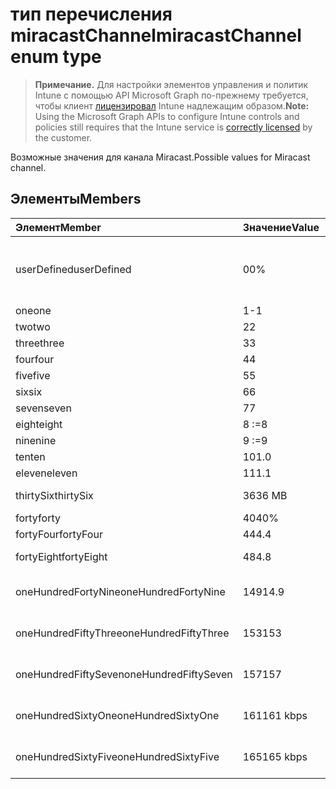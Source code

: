 # <a name="miracastchannel-enum-type"></a><span data-ttu-id="2f24f-101">тип перечисления miracastChannel</span><span class="sxs-lookup"><span data-stu-id="2f24f-101">miracastChannel enum type</span></span>

> <span data-ttu-id="2f24f-102">**Примечание.** Для настройки элементов управления и политик Intune с помощью API Microsoft Graph по-прежнему требуется, чтобы клиент [лицензировал](https://go.microsoft.com/fwlink/?linkid=839381) Intune надлежащим образом.</span><span class="sxs-lookup"><span data-stu-id="2f24f-102">**Note:** Using the Microsoft Graph APIs to configure Intune controls and policies still requires that the Intune service is [correctly licensed](https://go.microsoft.com/fwlink/?linkid=839381) by the customer.</span></span>

<span data-ttu-id="2f24f-103">Возможные значения для канала Miracast.</span><span class="sxs-lookup"><span data-stu-id="2f24f-103">Possible values for Miracast channel.</span></span>
## <a name="members"></a><span data-ttu-id="2f24f-104">Элементы</span><span class="sxs-lookup"><span data-stu-id="2f24f-104">Members</span></span>
|<span data-ttu-id="2f24f-105">Элемент</span><span class="sxs-lookup"><span data-stu-id="2f24f-105">Member</span></span>|<span data-ttu-id="2f24f-106">Значение</span><span class="sxs-lookup"><span data-stu-id="2f24f-106">Value</span></span>|<span data-ttu-id="2f24f-107">Описание</span><span class="sxs-lookup"><span data-stu-id="2f24f-107">Description</span></span>|
|:---|:---|:---|
|<span data-ttu-id="2f24f-108">userDefined</span><span class="sxs-lookup"><span data-stu-id="2f24f-108">userDefined</span></span>|<span data-ttu-id="2f24f-109">0</span><span class="sxs-lookup"><span data-stu-id="2f24f-109">0%</span></span>|<span data-ttu-id="2f24f-110">Определено пользователем, значение по умолчанию, без назначения.</span><span class="sxs-lookup"><span data-stu-id="2f24f-110">User Defined, default value, no intent.</span></span>|
|<span data-ttu-id="2f24f-111">one</span><span class="sxs-lookup"><span data-stu-id="2f24f-111">one</span></span>|<span data-ttu-id="2f24f-112">1</span><span class="sxs-lookup"><span data-stu-id="2f24f-112">-1</span></span>|<span data-ttu-id="2f24f-113">Один.</span><span class="sxs-lookup"><span data-stu-id="2f24f-113">one</span></span>|
|<span data-ttu-id="2f24f-114">two</span><span class="sxs-lookup"><span data-stu-id="2f24f-114">two</span></span>|<span data-ttu-id="2f24f-115">2</span><span class="sxs-lookup"><span data-stu-id="2f24f-115">2</span></span>|<span data-ttu-id="2f24f-116">Два.</span><span class="sxs-lookup"><span data-stu-id="2f24f-116">two</span></span>|
|<span data-ttu-id="2f24f-117">three</span><span class="sxs-lookup"><span data-stu-id="2f24f-117">three</span></span>|<span data-ttu-id="2f24f-118">3</span><span class="sxs-lookup"><span data-stu-id="2f24f-118">3</span></span>|<span data-ttu-id="2f24f-119">Три.</span><span class="sxs-lookup"><span data-stu-id="2f24f-119">three</span></span>|
|<span data-ttu-id="2f24f-120">four</span><span class="sxs-lookup"><span data-stu-id="2f24f-120">four</span></span>|<span data-ttu-id="2f24f-121">4</span><span class="sxs-lookup"><span data-stu-id="2f24f-121">4</span></span>|<span data-ttu-id="2f24f-122">Четыре.</span><span class="sxs-lookup"><span data-stu-id="2f24f-122">four</span></span>|
|<span data-ttu-id="2f24f-123">five</span><span class="sxs-lookup"><span data-stu-id="2f24f-123">five</span></span>|<span data-ttu-id="2f24f-124">5</span><span class="sxs-lookup"><span data-stu-id="2f24f-124">5</span></span>|<span data-ttu-id="2f24f-125">Пять.</span><span class="sxs-lookup"><span data-stu-id="2f24f-125">five</span></span>|
|<span data-ttu-id="2f24f-126">six</span><span class="sxs-lookup"><span data-stu-id="2f24f-126">six</span></span>|<span data-ttu-id="2f24f-127">6</span><span class="sxs-lookup"><span data-stu-id="2f24f-127">6</span></span>|<span data-ttu-id="2f24f-128">Шесть.</span><span class="sxs-lookup"><span data-stu-id="2f24f-128">six</span></span>|
|<span data-ttu-id="2f24f-129">seven</span><span class="sxs-lookup"><span data-stu-id="2f24f-129">seven</span></span>|<span data-ttu-id="2f24f-130">7</span><span class="sxs-lookup"><span data-stu-id="2f24f-130">7</span></span>|<span data-ttu-id="2f24f-131">Семь.</span><span class="sxs-lookup"><span data-stu-id="2f24f-131">seven</span></span>|
|<span data-ttu-id="2f24f-132">eight</span><span class="sxs-lookup"><span data-stu-id="2f24f-132">eight</span></span>|<span data-ttu-id="2f24f-133">8</span><span class="sxs-lookup"><span data-stu-id="2f24f-133"> :=8</span></span>|<span data-ttu-id="2f24f-134">Восемь.</span><span class="sxs-lookup"><span data-stu-id="2f24f-134">eight</span></span>|
|<span data-ttu-id="2f24f-135">nine</span><span class="sxs-lookup"><span data-stu-id="2f24f-135">nine</span></span>|<span data-ttu-id="2f24f-136">9</span><span class="sxs-lookup"><span data-stu-id="2f24f-136"> :=9</span></span>|<span data-ttu-id="2f24f-137">Девять.</span><span class="sxs-lookup"><span data-stu-id="2f24f-137">nine</span></span>|
|<span data-ttu-id="2f24f-138">ten</span><span class="sxs-lookup"><span data-stu-id="2f24f-138">ten</span></span>|<span data-ttu-id="2f24f-139">10</span><span class="sxs-lookup"><span data-stu-id="2f24f-139">1.0</span></span>|<span data-ttu-id="2f24f-140">Десять.</span><span class="sxs-lookup"><span data-stu-id="2f24f-140">ten</span></span>|
|<span data-ttu-id="2f24f-141">eleven</span><span class="sxs-lookup"><span data-stu-id="2f24f-141">eleven</span></span>|<span data-ttu-id="2f24f-142">11</span><span class="sxs-lookup"><span data-stu-id="2f24f-142">1.1</span></span>|<span data-ttu-id="2f24f-143">Одиннадцать.</span><span class="sxs-lookup"><span data-stu-id="2f24f-143">Eleven.</span></span>|
|<span data-ttu-id="2f24f-144">thirtySix</span><span class="sxs-lookup"><span data-stu-id="2f24f-144">thirtySix</span></span>|<span data-ttu-id="2f24f-145">36</span><span class="sxs-lookup"><span data-stu-id="2f24f-145">36 MB</span></span>|<span data-ttu-id="2f24f-146">Тридцать шесть.</span><span class="sxs-lookup"><span data-stu-id="2f24f-146">Thirty-Six.</span></span>|
|<span data-ttu-id="2f24f-147">forty</span><span class="sxs-lookup"><span data-stu-id="2f24f-147">forty</span></span>|<span data-ttu-id="2f24f-148">40</span><span class="sxs-lookup"><span data-stu-id="2f24f-148">40%</span></span>|<span data-ttu-id="2f24f-149">Сорок.</span><span class="sxs-lookup"><span data-stu-id="2f24f-149">Forty.</span></span>|
|<span data-ttu-id="2f24f-150">fortyFour</span><span class="sxs-lookup"><span data-stu-id="2f24f-150">fortyFour</span></span>|<span data-ttu-id="2f24f-151">44</span><span class="sxs-lookup"><span data-stu-id="2f24f-151">4.4</span></span>|<span data-ttu-id="2f24f-152">Сорок четыре.</span><span class="sxs-lookup"><span data-stu-id="2f24f-152">Forty-Four.</span></span>|
|<span data-ttu-id="2f24f-153">fortyEight</span><span class="sxs-lookup"><span data-stu-id="2f24f-153">fortyEight</span></span>|<span data-ttu-id="2f24f-154">48</span><span class="sxs-lookup"><span data-stu-id="2f24f-154">4.8</span></span>|<span data-ttu-id="2f24f-155">Сорок восемь.</span><span class="sxs-lookup"><span data-stu-id="2f24f-155">Forty-Eight.</span></span>|
|<span data-ttu-id="2f24f-156">oneHundredFortyNine</span><span class="sxs-lookup"><span data-stu-id="2f24f-156">oneHundredFortyNine</span></span>|<span data-ttu-id="2f24f-157">149</span><span class="sxs-lookup"><span data-stu-id="2f24f-157">14.9</span></span>|<span data-ttu-id="2f24f-158">Сто сорок девять.</span><span class="sxs-lookup"><span data-stu-id="2f24f-158">OneHundredForty-Nine.</span></span>|
|<span data-ttu-id="2f24f-159">oneHundredFiftyThree</span><span class="sxs-lookup"><span data-stu-id="2f24f-159">oneHundredFiftyThree</span></span>|<span data-ttu-id="2f24f-160">153</span><span class="sxs-lookup"><span data-stu-id="2f24f-160">153</span></span>|<span data-ttu-id="2f24f-161">Сто пятьдесят три.</span><span class="sxs-lookup"><span data-stu-id="2f24f-161">OneHundredFifty-Three.</span></span>|
|<span data-ttu-id="2f24f-162">oneHundredFiftySeven</span><span class="sxs-lookup"><span data-stu-id="2f24f-162">oneHundredFiftySeven</span></span>|<span data-ttu-id="2f24f-163">157</span><span class="sxs-lookup"><span data-stu-id="2f24f-163">157</span></span>|<span data-ttu-id="2f24f-164">Сто пятьдесят семь.</span><span class="sxs-lookup"><span data-stu-id="2f24f-164">OneHundredFifty-Seven.</span></span>|
|<span data-ttu-id="2f24f-165">oneHundredSixtyOne</span><span class="sxs-lookup"><span data-stu-id="2f24f-165">oneHundredSixtyOne</span></span>|<span data-ttu-id="2f24f-166">161</span><span class="sxs-lookup"><span data-stu-id="2f24f-166">161 kbps</span></span>|<span data-ttu-id="2f24f-167">Сто шестьдесят один.</span><span class="sxs-lookup"><span data-stu-id="2f24f-167">OneHundredSixty-One.</span></span>|
|<span data-ttu-id="2f24f-168">oneHundredSixtyFive</span><span class="sxs-lookup"><span data-stu-id="2f24f-168">oneHundredSixtyFive</span></span>|<span data-ttu-id="2f24f-169">165</span><span class="sxs-lookup"><span data-stu-id="2f24f-169">165 kbps</span></span>|<span data-ttu-id="2f24f-170">Сто шестьдесят пять.</span><span class="sxs-lookup"><span data-stu-id="2f24f-170">OneHundredSixty-Five.</span></span>|








